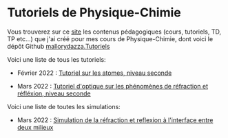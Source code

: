# Tutoriels de Physique-Chimie

Vous trouverez sur ce [site](https://mallorydazza.github.io/Tutoriels/) les contenus pédagogiques (cours, tutoriels, TD, TP etc...) que j'ai créé pour mes cours de Physique-Chimie, dont voici le dépôt Github [mallorydazza.Tutoriels](https://github.com/MalloryDazza/Tutoriels/)

Voici une liste de tous les tutoriels:

- Février 2022 : [Tutoriel sur les atomes, niveau seconde](https://mallorydazza.github.io/Tutoriels/Tutoriel_Atomistique.html#1)

- Mars 2022 : [Tutoriel d'optique sur les phénomènes de réfraction et réfléxion, niveau seconde](https://mallorydazza.github.io/Tutoriels/Tutoriel_RefractionReflexion.html#1)

Voici une liste de toutes les simulations: 

- Mars 2022 : [Simulation de la réfraction et reflexion à l'interface entre deux milieux](https://mallorydazza.github.io/Tutoriels/p5test.html)
